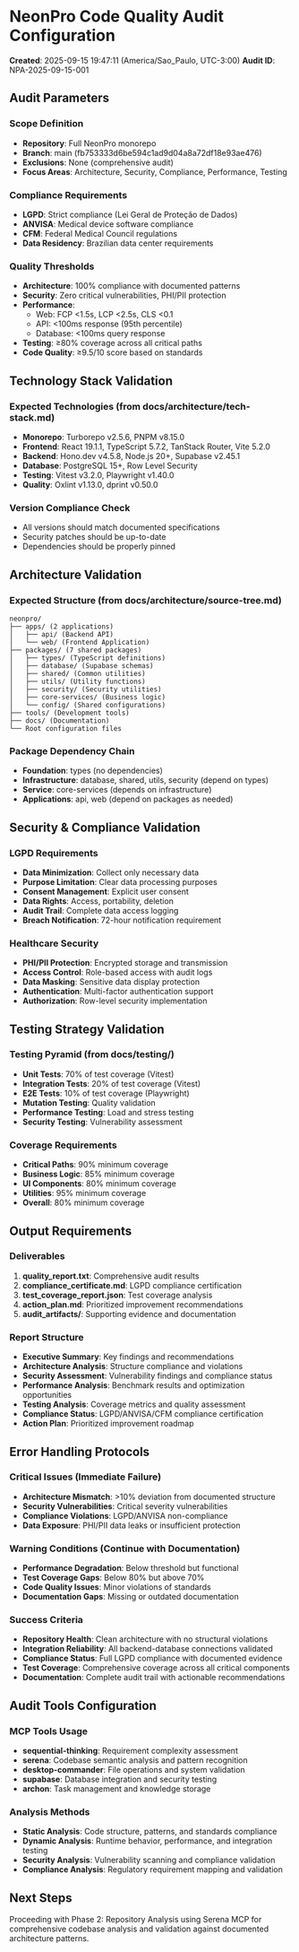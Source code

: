# NeonPro Code Quality Audit Configuration
**Created**: 2025-09-15 19:47:11 (America/Sao_Paulo, UTC-3:00)
**Audit ID**: NPA-2025-09-15-001

## Audit Parameters

### Scope Definition
- **Repository**: Full NeonPro monorepo
- **Branch**: main (fb753333d6be594c1ad9d04a8a72df18e93ae476)
- **Exclusions**: None (comprehensive audit)
- **Focus Areas**: Architecture, Security, Compliance, Performance, Testing

### Compliance Requirements
- **LGPD**: Strict compliance (Lei Geral de Proteção de Dados)
- **ANVISA**: Medical device software compliance
- **CFM**: Federal Medical Council regulations
- **Data Residency**: Brazilian data center requirements

### Quality Thresholds
- **Architecture**: 100% compliance with documented patterns
- **Security**: Zero critical vulnerabilities, PHI/PII protection
- **Performance**: 
  - Web: FCP <1.5s, LCP <2.5s, CLS <0.1
  - API: <100ms response (95th percentile)
  - Database: <100ms query response
- **Testing**: ≥80% coverage across all critical paths
- **Code Quality**: ≥9.5/10 score based on standards

## Technology Stack Validation

### Expected Technologies (from docs/architecture/tech-stack.md)
- **Monorepo**: Turborepo v2.5.6, PNPM v8.15.0
- **Frontend**: React 19.1.1, TypeScript 5.7.2, TanStack Router, Vite 5.2.0
- **Backend**: Hono.dev v4.5.8, Node.js 20+, Supabase v2.45.1
- **Database**: PostgreSQL 15+, Row Level Security
- **Testing**: Vitest v3.2.0, Playwright v1.40.0
- **Quality**: Oxlint v1.13.0, dprint v0.50.0

### Version Compliance Check
- All versions should match documented specifications
- Security patches should be up-to-date
- Dependencies should be properly pinned

## Architecture Validation

### Expected Structure (from docs/architecture/source-tree.md)
```
neonpro/
├── apps/ (2 applications)
│   ├── api/ (Backend API)
│   └── web/ (Frontend Application)
├── packages/ (7 shared packages)
│   ├── types/ (TypeScript definitions)
│   ├── database/ (Supabase schemas)
│   ├── shared/ (Common utilities)
│   ├── utils/ (Utility functions)
│   ├── security/ (Security utilities)
│   ├── core-services/ (Business logic)
│   └── config/ (Shared configurations)
├── tools/ (Development tools)
├── docs/ (Documentation)
└── Root configuration files
```

### Package Dependency Chain
- **Foundation**: types (no dependencies)
- **Infrastructure**: database, shared, utils, security (depend on types)
- **Service**: core-services (depends on infrastructure)
- **Applications**: api, web (depend on packages as needed)

## Security & Compliance Validation

### LGPD Requirements
- **Data Minimization**: Collect only necessary data
- **Purpose Limitation**: Clear data processing purposes
- **Consent Management**: Explicit user consent
- **Data Rights**: Access, portability, deletion
- **Audit Trail**: Complete data access logging
- **Breach Notification**: 72-hour notification requirement

### Healthcare Security
- **PHI/PII Protection**: Encrypted storage and transmission
- **Access Control**: Role-based access with audit logs
- **Data Masking**: Sensitive data display protection
- **Authentication**: Multi-factor authentication support
- **Authorization**: Row-level security implementation

## Testing Strategy Validation

### Testing Pyramid (from docs/testing/)
- **Unit Tests**: 70% of test coverage (Vitest)
- **Integration Tests**: 20% of test coverage (Vitest)
- **E2E Tests**: 10% of test coverage (Playwright)
- **Mutation Testing**: Quality validation
- **Performance Testing**: Load and stress testing
- **Security Testing**: Vulnerability assessment

### Coverage Requirements
- **Critical Paths**: 90% minimum coverage
- **Business Logic**: 85% minimum coverage
- **UI Components**: 80% minimum coverage
- **Utilities**: 95% minimum coverage
- **Overall**: 80% minimum coverage

## Output Requirements

### Deliverables
1. **quality_report.txt**: Comprehensive audit results
2. **compliance_certificate.md**: LGPD compliance certification
3. **test_coverage_report.json**: Test coverage analysis
4. **action_plan.md**: Prioritized improvement recommendations
5. **audit_artifacts/**: Supporting evidence and documentation

### Report Structure
- **Executive Summary**: Key findings and recommendations
- **Architecture Analysis**: Structure compliance and violations
- **Security Assessment**: Vulnerability findings and compliance status
- **Performance Analysis**: Benchmark results and optimization opportunities
- **Testing Analysis**: Coverage metrics and quality assessment
- **Compliance Status**: LGPD/ANVISA/CFM compliance certification
- **Action Plan**: Prioritized improvement roadmap

## Error Handling Protocols

### Critical Issues (Immediate Failure)
- **Architecture Mismatch**: >10% deviation from documented structure
- **Security Vulnerabilities**: Critical severity vulnerabilities
- **Compliance Violations**: LGPD/ANVISA non-compliance
- **Data Exposure**: PHI/PII data leaks or insufficient protection

### Warning Conditions (Continue with Documentation)
- **Performance Degradation**: Below threshold but functional
- **Test Coverage Gaps**: Below 80% but above 70%
- **Code Quality Issues**: Minor violations of standards
- **Documentation Gaps**: Missing or outdated documentation

### Success Criteria
- **Repository Health**: Clean architecture with no structural violations
- **Integration Reliability**: All backend-database connections validated
- **Compliance Status**: Full LGPD compliance with documented evidence
- **Test Coverage**: Comprehensive coverage across all critical components
- **Documentation**: Complete audit trail with actionable recommendations

## Audit Tools Configuration

### MCP Tools Usage
- **sequential-thinking**: Requirement complexity assessment
- **serena**: Codebase semantic analysis and pattern recognition
- **desktop-commander**: File operations and system validation
- **supabase**: Database integration and security testing
- **archon**: Task management and knowledge storage

### Analysis Methods
- **Static Analysis**: Code structure, patterns, and standards compliance
- **Dynamic Analysis**: Runtime behavior, performance, and integration testing
- **Security Analysis**: Vulnerability scanning and compliance validation
- **Compliance Analysis**: Regulatory requirement mapping and validation

## Next Steps
Proceeding with Phase 2: Repository Analysis using Serena MCP for comprehensive codebase analysis and validation against documented architecture patterns.
